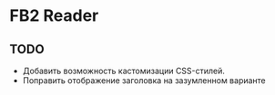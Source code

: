 # FB2 Reader

## TODO

- Добавить возможность кастомизации CSS-стилей.
- Поправить отображение заголовка на зазумленном варианте
